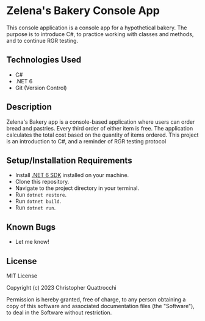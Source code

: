 # Zelena's Bakery Console App

This console application is a console app for a hypothetical bakery. The purpose is to introduce C#, to practice working with classes and methods, and to continue RGR testing.

## Technologies Used
- C#
- .NET 6
- Git (Version Control)

## Description
Zelena's Bakery app is a console-based application where users can order bread and pastries. Every third order of either item is free. The application calculates the total cost based on the quantity of items ordered. This project is an introduction to C#, and a reminder of RGR testing protocol

## Setup/Installation Requirements
- Install [.NET 6 SDK](https://dotnet.microsoft.com/download/dotnet/6.0) installed on your machine.
- Clone this repository.
- Navigate to the project directory in your terminal.
- Run `dotnet restore`.
- Run `dotnet build`.
- Run `dotnet run`.


## Known Bugs
- Let me know!

## License
MIT License

Copyright (c) 2023 Christopher Quattrocchi

Permission is hereby granted, free of charge, to any person obtaining a copy of this software and associated documentation files (the "Software"), to deal in the Software without restriction.